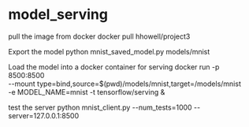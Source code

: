 # model_serving
pull the image from docker
docker pull hhowell/project3

Export the model
python mnist_saved_model.py models/mnist

Load the model into a docker container for serving
docker run -p 8500:8500 \
--mount type=bind,source=$(pwd)/models/mnist,target=/models/mnist \
-e MODEL_NAME=mnist -t tensorflow/serving &

test the server
python mnist_client.py --num_tests=1000 --server=127.0.0.1:8500
